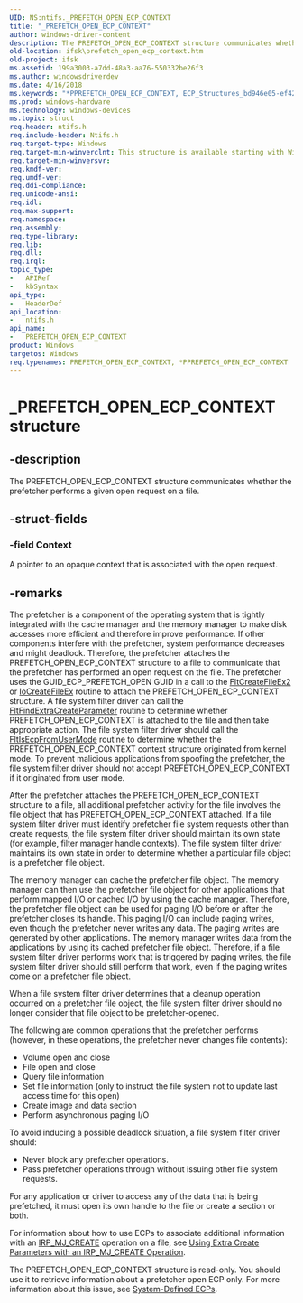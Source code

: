 ```yaml
---
UID: NS:ntifs._PREFETCH_OPEN_ECP_CONTEXT
title: "_PREFETCH_OPEN_ECP_CONTEXT"
author: windows-driver-content
description: The PREFETCH_OPEN_ECP_CONTEXT structure communicates whether the prefetcher performs a given open request on a file.
old-location: ifsk\prefetch_open_ecp_context.htm
old-project: ifsk
ms.assetid: 199a3003-a7dd-48a3-aa76-550332be26f3
ms.author: windowsdriverdev
ms.date: 4/16/2018
ms.keywords: "*PPREFETCH_OPEN_ECP_CONTEXT, ECP_Structures_bd946e05-ef42-4fcc-93f8-bf96b6440817.xml, PPREFETCH_OPEN_ECP_CONTEXT, PPREFETCH_OPEN_ECP_CONTEXT structure pointer [Installable File System Drivers], PREFETCH_OPEN_ECP_CONTEXT, PREFETCH_OPEN_ECP_CONTEXT structure [Installable File System Drivers], _PREFETCH_OPEN_ECP_CONTEXT, ifsk.prefetch_open_ecp_context, ntifs/PPREFETCH_OPEN_ECP_CONTEXT, ntifs/PREFETCH_OPEN_ECP_CONTEXT"
ms.prod: windows-hardware
ms.technology: windows-devices
ms.topic: struct
req.header: ntifs.h
req.include-header: Ntifs.h
req.target-type: Windows
req.target-min-winverclnt: This structure is available starting with Windows Vista.
req.target-min-winversvr: 
req.kmdf-ver: 
req.umdf-ver: 
req.ddi-compliance: 
req.unicode-ansi: 
req.idl: 
req.max-support: 
req.namespace: 
req.assembly: 
req.type-library: 
req.lib: 
req.dll: 
req.irql: 
topic_type:
-	APIRef
-	kbSyntax
api_type:
-	HeaderDef
api_location:
-	ntifs.h
api_name:
-	PREFETCH_OPEN_ECP_CONTEXT
product: Windows
targetos: Windows
req.typenames: PREFETCH_OPEN_ECP_CONTEXT, *PPREFETCH_OPEN_ECP_CONTEXT
---
```


# _PREFETCH_OPEN_ECP_CONTEXT structure


## -description


The PREFETCH_OPEN_ECP_CONTEXT structure communicates whether the prefetcher performs a given open request on a file. 


## -struct-fields




### -field Context

A pointer to an opaque context that is associated with the open request. 


## -remarks



The prefetcher is a component of the operating system that is tightly integrated with the cache manager and the memory manager to make disk accesses more efficient and therefore improve performance. If other components interfere with the prefetcher, system performance decreases and might deadlock. Therefore, the prefetcher attaches the PREFETCH_OPEN_ECP_CONTEXT structure to a file to communicate that the prefetcher has performed an open request on the file. The prefetcher uses the GUID_ECP_PREFETCH_OPEN GUID in a call to the <a href="https://msdn.microsoft.com/library/windows/hardware/ff541939">FltCreateFileEx2</a> or <a href="https://msdn.microsoft.com/library/windows/hardware/ff548283">IoCreateFileEx</a> routine to attach the PREFETCH_OPEN_ECP_CONTEXT structure. A file system filter driver can call the <a href="https://msdn.microsoft.com/library/windows/hardware/ff542094">FltFindExtraCreateParameter</a> routine to determine whether PREFETCH_OPEN_ECP_CONTEXT is attached to the file and then take appropriate action. The file system filter driver should call the <a href="https://msdn.microsoft.com/library/windows/hardware/ff543325">FltIsEcpFromUserMode</a> routine to determine whether the PREFETCH_OPEN_ECP_CONTEXT context structure originated from kernel mode. To prevent malicious applications from spoofing the prefetcher, the file system filter driver should not accept PREFETCH_OPEN_ECP_CONTEXT if it originated from user mode.

After the prefetcher attaches the PREFETCH_OPEN_ECP_CONTEXT structure to a file, all additional prefetcher activity for the file involves the file object that has PREFETCH_OPEN_ECP_CONTEXT attached. If a file system filter driver must identify prefetcher file system requests other than create requests, the file system filter driver should maintain its own state (for example, filter manager handle contexts). The file system filter driver maintains its own state in order to determine whether a particular file object is a prefetcher file object.

The memory manager can cache the prefetcher file object. The memory manager can then use the prefetcher file object for other applications that perform mapped I/O or cached I/O by using the cache manager. Therefore, the prefetcher file object can be used for paging I/O before or after the prefetcher closes its handle. This paging I/O can include paging writes, even though the prefetcher never writes any data. The paging writes are generated by other applications. The memory manager writes data from the applications by using its cached prefetcher file object. Therefore, if a file system filter driver performs work that is triggered by paging writes, the file system filter driver should still perform that work, even if the paging writes come on a prefetcher file object. 

When a file system filter driver determines that a cleanup operation occurred on a prefetcher file object, the file system filter driver should no longer consider that file object to be prefetcher-opened.

The following are common operations that the prefetcher performs (however, in these operations, the prefetcher never changes file contents):

<ul>
<li>
Volume open and close

</li>
<li>
File open and close

</li>
<li>
Query file information

</li>
<li>
Set file information (only to instruct the file system not to update last access time for this open)

</li>
<li>
Create image and data section

</li>
<li>
Perform asynchronous paging I/O

</li>
</ul>
To avoid inducing a possible deadlock situation, a file system filter driver should:

<ul>
<li>
Never block any prefetcher operations.

</li>
<li>
Pass prefetcher operations through without issuing other file system requests. 

</li>
</ul>
For any application or driver to access any of the data that is being prefetched, it must open its own handle to the file or create a section or both.

For information about how to use ECPs to associate additional information with an <a href="https://msdn.microsoft.com/library/windows/hardware/ff548630">IRP_MJ_CREATE</a> operation on a file, see <a href="https://msdn.microsoft.com/e32aeec6-1a0a-4d21-8358-89d9fc0a15eb">Using Extra Create Parameters with an IRP_MJ_CREATE Operation</a>. 

The PREFETCH_OPEN_ECP_CONTEXT structure is read-only. You should use it to retrieve information about a prefetcher open ECP only. For more information about this issue, see <a href="https://msdn.microsoft.com/6acb4be4-a7aa-431d-b2d8-3ef6d41cb4ef">System-Defined ECPs</a>.




